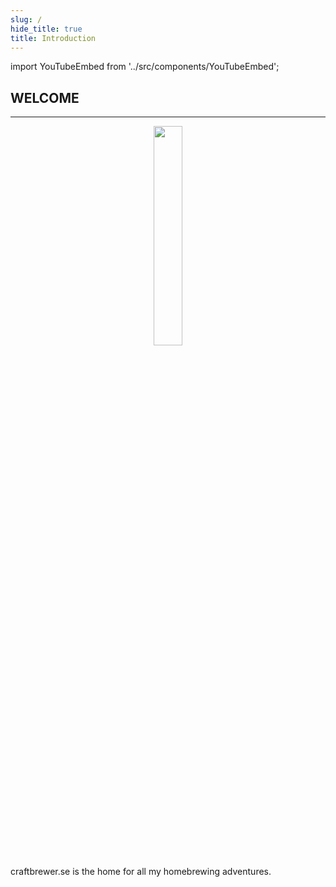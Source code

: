 ```yaml
---
slug: /
hide_title: true
title: Introduction
---
```


import YouTubeEmbed from '../src/components/YouTubeEmbed';


## WELCOME
---
<p align="center">
  <img src="https://github.com/user-attachments/assets/f8a7efd1-2721-49a4-af63-6b8c65eaf705" width="30%" />
</p>

craftbrewer.se is the home for all my homebrewing adventures.